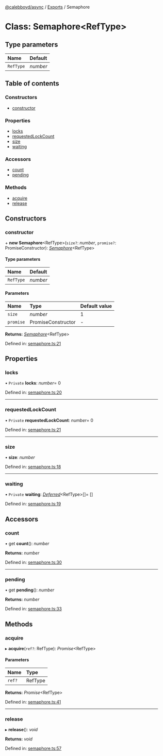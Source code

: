 [@calebboyd/async](../README.md) / [Exports](../modules.md) / Semaphore

# Class: Semaphore<RefType\>

## Type parameters

| Name | Default |
| :------ | :------ |
| `RefType` | *number* |

## Table of contents

### Constructors

- [constructor](semaphore.md#constructor)

### Properties

- [locks](semaphore.md#locks)
- [requestedLockCount](semaphore.md#requestedlockcount)
- [size](semaphore.md#size)
- [waiting](semaphore.md#waiting)

### Accessors

- [count](semaphore.md#count)
- [pending](semaphore.md#pending)

### Methods

- [acquire](semaphore.md#acquire)
- [release](semaphore.md#release)

## Constructors

### constructor

\+ **new Semaphore**<RefType\>(`size?`: *number*, `promise?`: PromiseConstructor): [*Semaphore*](semaphore.md)<RefType\>

#### Type parameters

| Name | Default |
| :------ | :------ |
| `RefType` | *number* |

#### Parameters

| Name | Type | Default value |
| :------ | :------ | :------ |
| `size` | *number* | 1 |
| `promise` | PromiseConstructor | - |

**Returns:** [*Semaphore*](semaphore.md)<RefType\>

Defined in: [semaphore.ts:21](https://github.com/calebboyd/async/blob/3e68cc2/semaphore.ts#L21)

## Properties

### locks

• `Private` **locks**: *number*= 0

Defined in: [semaphore.ts:20](https://github.com/calebboyd/async/blob/3e68cc2/semaphore.ts#L20)

___

### requestedLockCount

• `Private` **requestedLockCount**: *number*= 0

Defined in: [semaphore.ts:21](https://github.com/calebboyd/async/blob/3e68cc2/semaphore.ts#L21)

___

### size

• **size**: *number*

Defined in: [semaphore.ts:18](https://github.com/calebboyd/async/blob/3e68cc2/semaphore.ts#L18)

___

### waiting

• `Private` **waiting**: [*Deferred*](deferred.md)<RefType\>[]= []

Defined in: [semaphore.ts:19](https://github.com/calebboyd/async/blob/3e68cc2/semaphore.ts#L19)

## Accessors

### count

• get **count**(): *number*

**Returns:** *number*

Defined in: [semaphore.ts:30](https://github.com/calebboyd/async/blob/3e68cc2/semaphore.ts#L30)

___

### pending

• get **pending**(): *number*

**Returns:** *number*

Defined in: [semaphore.ts:33](https://github.com/calebboyd/async/blob/3e68cc2/semaphore.ts#L33)

## Methods

### acquire

▸ **acquire**(`ref?`: RefType): *Promise*<RefType\>

#### Parameters

| Name | Type |
| :------ | :------ |
| `ref?` | RefType |

**Returns:** *Promise*<RefType\>

Defined in: [semaphore.ts:41](https://github.com/calebboyd/async/blob/3e68cc2/semaphore.ts#L41)

___

### release

▸ **release**(): *void*

**Returns:** *void*

Defined in: [semaphore.ts:57](https://github.com/calebboyd/async/blob/3e68cc2/semaphore.ts#L57)

